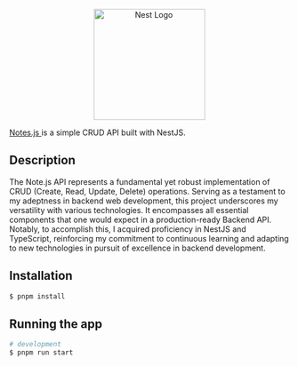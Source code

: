 <p align="center">
  <a href="http://nestjs.com/" target="blank"><img src="https://nestjs.com/img/logo-small.svg" width="200" alt="Nest Logo" /></a>
</p>

[circleci-image]: https://img.shields.io/circleci/build/github/nestjs/nest/master?token=abc123def456
[circleci-url]: https://circleci.com/gh/nestjs/nest

<p>
<a href="https://notesjs-api-ujriwdwoqa-nw.a.run.app/api/"> Notes.js </a> is a simple CRUD API built with NestJS.
</p>

## Description

The Note.js API represents a fundamental yet robust implementation of CRUD (Create, Read, Update, Delete) operations. 
Serving as a testament to my adeptness in backend web development, this project underscores my versatility with various technologies. 
It encompasses all essential components that one would expect in a production-ready Backend API. 
Notably, to accomplish this, I acquired proficiency in NestJS and TypeScript, reinforcing my commitment to continuous learning and adapting to new technologies in pursuit of excellence in backend development.

## Installation

```bash
$ pnpm install
```

## Running the app

```bash
# development
$ pnpm run start
```

